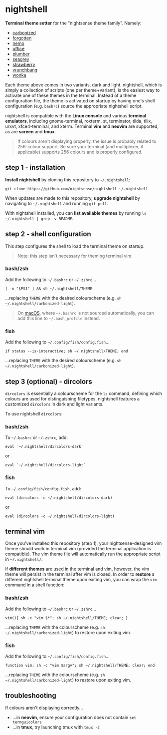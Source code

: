 # nightshell

**Terminal theme setter** for the "nightsense theme family". Namely:

- [carbonized](https://github.com/nightsense/carbonized)
- [forgotten](https://github.com/nightsense/forgotten)
- [nemo](https://github.com/nightsense/nemo)
- [office](https://github.com/nightsense/office)
- [plumber](https://github.com/nightsense/plumber)
- [seagrey](https://github.com/nightsense/seagrey)
- [strawberry](https://github.com/nightsense/strawberry)
- [vrunchbang](https://github.com/nightsense/vrunchbang)
- [wonka](https://github.com/nightsense/wonka)

Each theme above comes in two variants, dark and light. nightshell, which is simply a collection of scripts (one per theme+variant), is the easiest way to activate one of these themes in the terminal. Instead of a theme configuration file, the theme is activated on startup by having one's shell configuration (e.g. `bashrc`) source the appropriate nightshell script.

nightshell is compatible with the **Linux console** and various **terminal emulators**, including gnome-terminal, roxterm, st, terminator, tilda, tilix, urxvt, xfce4-terminal, and xterm. Terminal **vim** and **neovim** are supported, as are **screen** and **tmux**.

> If colours aren't displaying properly, the issue is probably related to 256-colour support. Be sure your terminal (and multiplexer, if applicable) supports 256 colours and is properly configured.


## step 1 - installation

**Install nightshell** by cloning this repository to `~/.nightshell`:

```
git clone https://github.com/nightsense/nightshell ~/.nightshell
```

When updates are made to this repository, **upgrade nightshell** by navigating to `~/.nightshell` and running `git pull`.

With nightshell installed, you can **list available themes** by running `ls ~/.nightshell | grep -v README`.

## step 2 - shell configuration

This step configures the shell to load the terminal theme on startup.

> Note: this step isn't necessary for theming terminal vim.

### bash/zsh

Add the following to `~/.bashrc` or `~/.zshrc`...

```
[ -n "$PS1" ] && sh ~/.nightshell/THEME
```

...replacing `THEME` with the desired colourscheme (e.g. `sh ~/.nightshell/carbonized-light`).

> On [macOS](http://hayne.net/MacDev/Notes/unixFAQ.html#shellStartup), where `~/.bashrc` is not sourced automatically, you can add this line to `~/.bash_profile` instead.

### fish

Add the following to `~/.config/fish/config.fish`...

```
if status --is-interactive; sh ~/.nightshell/THEME; end
```

...replacing `THEME` with the desired colourscheme (e.g. `sh ~/.nightshell/carbonized-light`).

## step 3 (optional) - dircolors

`dircolors` is essentially a colourscheme for the `ls` command, defining which colours are used for distinguishing filetypes. nightshell features a customized `dircolors` in dark and light variants.

To use nightshell `dircolors`:

### bash/zsh

To `~/.bashrc` or `~/.zshrc`, add:

```
eval `~/.nightshell/dircolors-dark`
```

or

```
eval `~/.nightshell/dircolors-light`
```

### fish

To `~/.config/fish/config.fish`, add:

```
eval (dircolors -c ~/.nightshell/dircolors-dark)
```

or

```
eval (dircolors -c ~/.nightshell/dircolors-light)
```

## terminal vim

Once you've installed this repository (step 1), your nightsense-designed vim theme should work in terminal vim (provided the terminal application is compatible). The vim theme file will automatically run the appropriate script in `~/.nightshell/`.

If **different themes** are used in the terminal and vim, however, the vim theme will persist in the terminal after vim is closed. In order to **restore** a different nightshell terminal theme upon exiting vim, you can wrap the `vim` command in a shell function:

### bash/zsh

Add the following to `~/.bashrc` or `~/.zshrc`...

```
vim(){ sh -c "vim $*"; sh ~/.nightshell/THEME; clear; }
```

...replacing `THEME` with the colourscheme (e.g. `sh ~/.nightshell/carbonized-light`) to restore upon exiting vim.

### fish

Add the following to `~/.config/fish/config.fish`...

```
function vim; sh -c "vim $argv"; sh ~/.nightshell/THEME; clear; end
```

...replacing `THEME` with the colourscheme (e.g. `sh ~/.nightshell/carbonized-light`) to restore upon exiting vim.

## troubleshooting

If colours aren't displaying correctly...

- ...in **neovim**, ensure your configuration does not contain `set termguicolors`
- ...in **tmux**, try launching tmux with `tmux -2`
